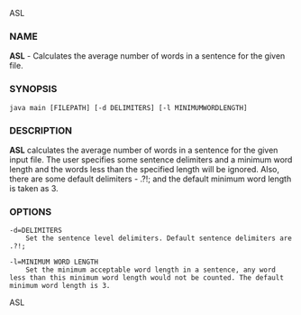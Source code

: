 ASL

### NAME
**ASL** - Calculates the average number of words in a sentence for the given file. 

### SYNOPSIS

	java main [FILEPATH] [-d DELIMITERS] [-l MINIMUMWORDLENGTH]

### DESCRIPTION

**ASL** calculates the average number of words in a sentence for the given input file. The user specifies some sentence delimiters and a minimum word length and the words less than the specified length will be ignored. Also, there are some default delimiters - .?!; and the default minimum word length is taken as 3.

### OPTIONS

	-d=DELIMITERS
		Set the sentence level delimiters. Default sentence delimiters are .?!;

	-l=MINIMUM WORD LENGTH
		Set the minimum acceptable word length in a sentence, any word less than this minimum word length would not be counted. The default minimum word length is 3.


ASL